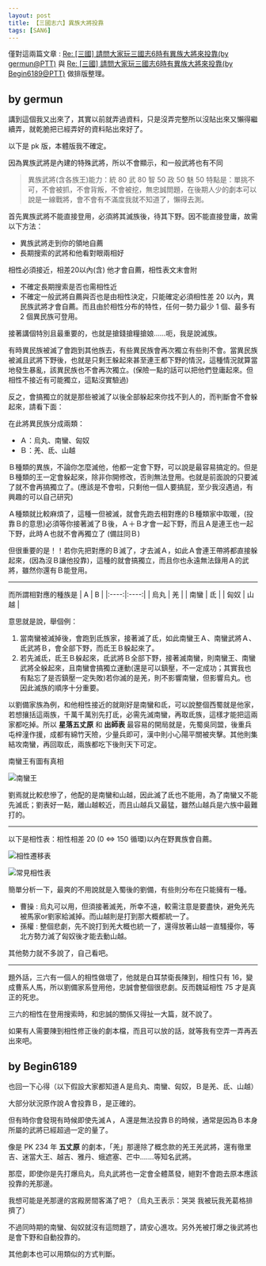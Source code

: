 ```yaml
---
layout: post
title: 【三國志六】異族大將投靠
tags: [SAN6]
---
```


僅對這兩篇文章 : [Re: [三國] 請問大家玩三國志6時有異族大將來投靠(by germun@PTT)](https://www.ptt.cc/bbs/Koei/M.1306171445.A.66A.html) 與 [Re: [三國] 請問大家玩三國志6時有異族大將來投靠(by Begin6189@PTT)](https://www.ptt.cc/bbs/Koei/M.1306575256.A.69E.html) 做排版整理。

<!-- more -->

## by germun

講到這個我又出來了，其實以前就弄過資料，只是沒弄完整所以沒貼出來又懶得繼續弄，就乾脆把已經弄好的資料貼出來好了。

以下是 pk 版，本體版我不確定。

因為異族武將是內建的特殊武將，所以不會顯示，和一般武將也有不同

> 異族武將(含各族王)能力：統 80 武 80 智 50 政 50 魅 50
> 特點是：單挑不可，不會被抓，不會背叛，不會被挖，無忠誠問題，在後期人少的劇本可以說是一線戰將，會不會有不滿度我就不知道了，懶得去測。

首先異族武將不能直接登用，必須將其滅族後，待其下野。因不能直接登庸，故需以下方法：
+ 異族武將走到你的領地自薦
+ 長期搜索的武將和他看對眼兩相好

相性必須接近，相差20以內(含) 他才會自薦，相性表文末會附
+ 不確定長期搜索是否也需相性近
+ 不確定一般武將自薦與否也是由相性決定，只能確定必須相性差 20 以內，異民族武將才會自薦。而且由於相性分布的特性，任何一勢力最少 1 個、最多有 2 個異民族可登用。

接著講個特別且最重要的，也就是搶錢搶糧搶娘……呃，我是說滅族。

有時異民族被滅了會跑到其他族去，有些異民族會再次獨立有些則不會。當異民族被滅且武將下野後，也就是只剩王躲起來甚至連王都下野的情況，這種情況就算當地發生暴亂，該異民族也不會再次獨立。(保險一點的話可以把他們登庸起來。但相性不接近有可能獨立，這點沒實驗過)

反之，會搞獨立的就是那些被滅了以後全部躲起來你找不到人的，而判斷會不會躲起來，請看下面：

在此將異民族分成兩類：
+ Ａ：烏丸、南蠻、匈奴
+ Ｂ：羌、氐、山越

Ｂ種類的異族，不論你怎麼滅他，他都一定會下野，可以說是最容易搞定的。但是Ｂ種類的王一定會躲起來，除非你開修改，否則無法登用。也就是前面說的只要滅了就不會再搞獨立了。(應該是不會啦，只剩他一個人要搞屁，至少我沒遇過，有興趣的可以自己研究)

Ａ種類就比較麻煩了，這種一但被滅，就會先跑去相對應的Ｂ種類家中取暖，(投靠Ｂ的意思)必須等你接著滅了Ｂ後，Ａ＋Ｂ才會一起下野，而且Ａ是連王也一起下野，此時Ａ也就不會再獨立了 (備註同Ｂ)

但很重要的是！！若你先把對應的Ｂ滅了，才去滅Ａ，如此Ａ會連王帶將都直接躲起來，(因為沒Ｂ讓他投靠)，這種的就會搞獨立，而且你也永遠無法錄用Ａ的武將，雖然你還有Ｂ能登用。

----

而所謂相對應的種族是
|   A  |   B  |
|:----:|:----:|
| 烏丸 |  羌  |
| 南蠻 |  氐  |
| 匈奴 | 山越 |

意思就是說，舉個例：
1. 當南蠻被滅掉後，會跑到氐族家，接著滅了氐，如此南蠻王Ａ、南蠻武將Ａ、氐武將Ｂ，會全部下野，而氐王Ｂ躲起來了。
2. 若先滅氐，氐王Ｂ躲起來，氐武將Ｂ全部下野，接著滅南蠻，則南蠻王、南蠻武將全躲起來，且南蠻會搞獨立運動(還是可以鎮壓，不一定成功；其實我也有點忘了是否鎮壓一定失敗)若你滅的是羌，則不影響南蠻，但影響烏丸。也因此滅族的順序十分重要。

以劉備家族為例，和他相性接近的就剛好是南蠻和氐，可以說整個西蜀就是他家，若想攘括這兩族，千萬千萬別先打氐，必需先滅南蠻，再取氐族，這樣才能把這兩家都吃掉。所以 **星落五丈原** 和 **出師表** 最容易的開局就是，先蜀吳同盟，後重兵屯梓潼作援，成都有綿竹天險，少量兵即可，漢中則小心陽平關被夾擊。其他則集結攻南蠻，再回取氐，兩族都吃下後則天下可定。

南蠻王有圖有真相

![南蠻王](https://i.imgur.com/kh9Qb.png)

劉焉就比較悲慘了，他配的是南蠻和山越，因此滅了氐也不能用，為了南蠻又不能先滅氐；劉表好一點，離山越較近，而且山越兵又最猛，雖然山越兵是六族中最難打的。

-----
以下是相性表：相性相差 20 (0 <=> 150 循環)以內在野異族會自薦。

![相性遷移表](https://i.imgur.com/STdQBa3.png)

![常見相性表](https://i.imgur.com/06HelS7.png)

簡單分析一下，最爽的不用說就是入蜀後的劉備，有些則分布在只能擁有一種。

+ 曹操 : 烏丸可以用，但須接著滅羌，所幸不遠，較需注意是要盡快，避免羌先被馬家or劉家給滅掉。而山越則是打到那大概都統一了。
+ 孫權 : 整個悲劇，先不說打到羌大概也統一了，還得放著山越一直騷擾你，等北方勢力滅了匈奴後才能去動山越。

其他勢力就不多說了，自己看吧。

----

題外話，三六有一個人的相性做壞了，他就是白耳禁衛長陳到，相性只有 16，變成曹系人馬，所以劉備家系登用他，忠誠會整個很悲劇。反而魏延相性 75 才是真正的死忠。

三六的相性在登用搜索時，和忠誠的關係又得扯一大篇，就不說了。

如果有人需要陳到相性修正後的劇本檔，而且可以放的話，就等我有空弄一弄再丟出來吧。

## by Begin6189

也回一下心得（以下假設大家都知道Ａ是烏丸、南蠻、匈奴，Ｂ是羌、氐、山越）

大部分狀況原作說Ａ會投靠Ｂ，是正確的。

但有時你會發現有時候即使先滅Ａ，Ａ還是無法投靠Ｂ的時候，通常是因為Ｂ本身所屬的武將已經超過一定的量了。

像是 PK 234 年 **五丈原** 的劇本，「羌」那邊除了概念款的羌王羌武將，還有徹里吉、迷當大王、越吉、雅丹、蛾遮塞、芒中.......等知名武將。

那麼，即使你是先打爆烏丸，烏丸武將也一定會全體蒸發，絕對不會跑去原本應該投靠的羌那邊。

我想可能是羌那邊的宮殿房間客滿了吧？（烏丸王表示：哭哭  我被玩我羌葛格排擠了）

不過同時期的南蠻、匈奴就沒有這問題了，請安心進攻。另外羌被打爆之後武將也是會下野和自動投靠的。

其他劇本也可以用類似的方式判斷。